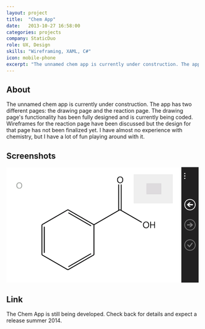 ```yaml
---
layout: project
title:  "Chem App"
date:   2013-10-27 16:58:00
categories: projects
company: StaticDuo
role: UX, Design
skills: "Wireframing, XAML, C#"
icon: mobile-phone
excerpt: "The unnamed chem app is currently under construction. The app has two different pages: the drawing page and the reaction page. The drawing page's functionality has been fully designed and is currently being coded. Wireframes for the reaction page have been discussed but the design for that page has not been finalized yet. I have almost no experience with chemistry, but I have a lot of fun playing around with it."
---
```


<article>
	<div class="title-and-info">
		<h2>About</h2>
	</div>
	<div class="content">
		<p>The unnamed chem app is currently under construction. The app has two different pages: the drawing page and the reaction page. The drawing page's functionality has been fully designed and is currently being coded. Wireframes for the reaction page have been discussed but the design for that page has not been finalized yet. I have almost no experience with chemistry, but I have a lot of fun playing around with it.</p>
	</div>
</article>
<article>
	<div class="title-and-info">
		<h2>Screenshots</h2>
	</div>
	<div class="content">
	    <div id="full-slider" class="owl-carousel owl-theme">
	    	<div class="item"><img src="/images/ca1.png" alt="Chem App - Benzoic Acid"></div>
	    </div>
	</div>
</article>
<article>
	<div class="title-and-info">
		<h2>Link</h2>
	</div>
	<div class="content">
	    <p>The Chem App is still being developed. Check back for details and expect a release summer 2014.</P>
	</div>
</article>